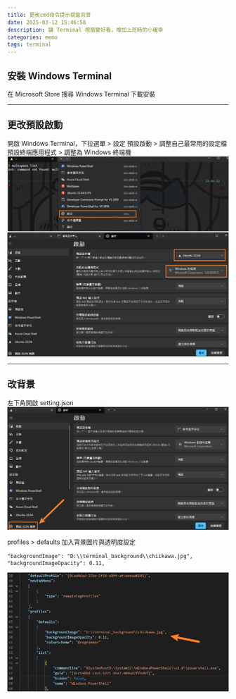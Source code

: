 ```yaml
---
title: 更改cmd命令提示視窗背景
date: 2025-03-12 15:46:58
description: 讓 Terminal 視窗變好看，增加上班時的小確幸
categories: memo
tags: terminal
---
```


## 安裝 Windows Terminal
在 Microsoft Store 搜尋 Windows Terminal 下載安裝

---

## 更改預設啟動
開啟 Windows Terminal，下拉選單 > 設定
預設啟動 > 調整自己最常用的設定檔
預設終端應用程式 > 調整為 Windows 終端機
![01](../images/windows-terminal/01.png)

---

## 改背景

左下角開啟 setting.json
![02](../images/windows-terminal/02.png)

profiles > defaults 加入背景圖片與透明度設定
```
"backgroundImage": "D:\\terminal_background\\chiikawa.jpg",
"backgroundImageOpacity": 0.11,
```
![03](../images/windows-terminal/03.png)
